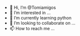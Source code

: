 - 👋 Hi, I’m @Tomiamigos
- 👀 I’m interested in ...
- 🌱 I’m currently learning python 
- 💞️ I’m looking to collaborate on ...
- 📫 How to reach me ...

<!---
Tomiamigos/Tomiamigos is a ✨ special ✨ repository because its `README.md` (this file) appears on your GitHub profile.
You can click the Preview link to take a look at your changes.
--->
